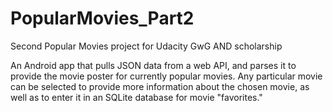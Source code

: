 # PopularMovies_Part2
Second Popular Movies project for Udacity GwG AND scholarship

An Android app that pulls JSON data from a web API, and parses it to provide the movie poster for currently popular movies.
Any particular movie can be selected to provide more information about the chosen movie, as well as to enter it in an SQLite
database for movie "favorites."
